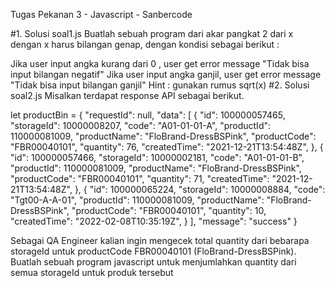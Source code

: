 Tugas Pekanan 3 - Javascript - Sanbercode

#1. Solusi soal1.js Buatlah sebuah program dari akar pangkat 2 dari x dengan x harus bilangan genap, dengan kondisi sebagai berikut :

Jika user input angka kurang dari 0 , user get error message "Tidak bisa input bilangan negatif"
Jika user input angka ganjil, user get error message "Tidak bisa input bilangan ganjil" Hint : gunakan rumus sqrt(x)
#2. Solusi soal2.js Misalkan terdapat response API sebagai berikut.

let productBin = { "requestId": null, "data": [ { "id": 100000057465, "storageId": 10000008207, "code": "A01-01-01-A", "productId": 110000081009, "productName": "FloBrand-DressBSPink", "productCode": "FBR00040101", "quantity": 76, "createdTime": "2021-12-21T13:54:48Z", }, { "id": 100000057466, "storageId": 10000002181, "code": "A01-01-01-B", "productId": 110000081009, "productName": "FloBrand-DressBSPink", "productCode": "FBR00040101", "quantity": 71, "createdTime": "2021-12-21T13:54:48Z", }, { "id": 100000065224, "storageId": 10000008884, "code": "Tgt00-A-A-01", "productId": 110000081009, "productName": "FloBrand-DressBSPink", "productCode": "FBR00040101", "quantity": 10, "createdTime": "2022-02-08T10:35:19Z", } ], "message": "success" }

Sebagai QA Engineer kalian ingin mengecek total quantity dari bebarapa storageId untuk productCode FBR00040101 (FloBrand-DressBSPink). Buatlah sebuah program javascript untuk menjumlahkan quantity dari semua storageId untuk produk tersebut